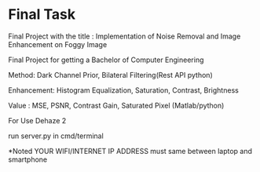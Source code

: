 # Final Task
Final Project with the title : Implementation of Noise Removal and Image Enhancement on Foggy Image

Final Project for getting a Bachelor of Computer Engineering


Method: Dark Channel Prior, Bilateral Filtering(Rest API python)

Enhancement: Histogram Equalization, Saturation, Contrast, Brightness

Value : MSE, PSNR, Contrast Gain, Saturated Pixel (Matlab/python)

For Use Dehaze 2 

run server.py in cmd/terminal


*Noted YOUR WIFI/INTERNET IP ADDRESS must same between laptop and smartphone
